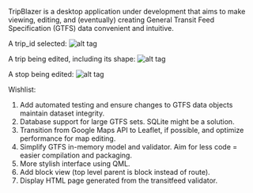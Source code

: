 TripBlazer is a desktop application under development that aims to make viewing, editing, and (eventually) creating General Transit Feed Specification (GTFS) data convenient and intuitive.


A trip_id selected:
![alt tag](https://raw.github.com/TripBlazer/TripBlazer/master/screenshots/trip-selected.png)

A trip being edited, including its shape:
![alt tag](https://raw.github.com/TripBlazer/TripBlazer/master/screenshots/shape-editing.png)

A stop being edited:
![alt tag](https://raw.github.com/TripBlazer/TripBlazer/master/screenshots/stop-editing.png)


Wishlist:

1. Add automated testing and ensure changes to GTFS data objects maintain dataset integrity. 
2. Database support for large GTFS sets. SQLite might be a solution.
3. Transition from Google Maps API to Leaflet, if possible, and optimize performance for map editing.
4. Simplify GTFS in-memory model and validator. Aim for less code = easier compilation and packaging.
5. More stylish interface using QML.
6. Add block view (top level parent is block instead of route). 
7. Display HTML page generated from the transitfeed validator.

